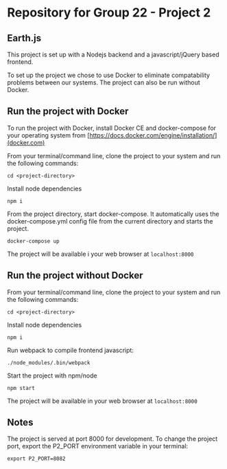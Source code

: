# Repository for Group 22 - Project 2

## Earth.js

This project is set up with a Nodejs backend and a javascript/jQuery based frontend.

To set up the project we chose to use Docker to eliminate compatability problems between our systems. The project can also be run without Docker.

## Run the project with Docker

To run the project with Docker, install Docker CE and docker-compose for your operating system from [https://docs.docker.com/engine/installation/](docker.com)

From your terminal/command line, clone the project to your system and run the following commands:
```
cd <project-directory>
```

Install node dependencies
```
npm i
```

From the project directory, start docker-compose. It automatically uses the docker-compose.yml config file from the current directory and starts the project.
```
docker-compose up
```

The project will be available i your web browser at `localhost:8000`

## Run the project without Docker

From your terminal/command line, clone the project to your system and run the following commands:
```
cd <project-directory>
```

Install node dependencies
```
npm i
```

Run webpack to compile frontend javascript:
```
./node_modules/.bin/webpack
```

Start the project with npm/node
```
npm start
```

The project will be available in your web browser at `localhost:8000`

## Notes
The project is served at port 8000 for development.
To change the project port, export the P2_PORT environment variable in your terminal:
```
export P2_PORT=8082
```



